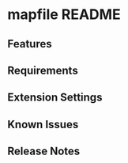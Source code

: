 # mapfile README

## Features

## Requirements


## Extension Settings


## Known Issues

## Release Notes

